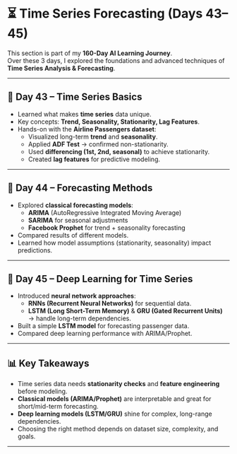 # ⏳ Time Series Forecasting (Days 43–45)

This section is part of my **160-Day AI Learning Journey**.  
Over these 3 days, I explored the foundations and advanced techniques of **Time Series Analysis & Forecasting**.  

---

## 📅 Day 43 – Time Series Basics
- Learned what makes **time series** data unique.  
- Key concepts: **Trend, Seasonality, Stationarity, Lag Features**.  
- Hands-on with the **Airline Passengers dataset**:  
  - Visualized long-term **trend** and **seasonality**.  
  - Applied **ADF Test** → confirmed non-stationarity.  
  - Used **differencing (1st, 2nd, seasonal)** to achieve stationarity.  
  - Created **lag features** for predictive modeling.  

---

## 📅 Day 44 – Forecasting Methods
- Explored **classical forecasting models**:  
  - **ARIMA** (AutoRegressive Integrated Moving Average)  
  - **SARIMA** for seasonal adjustments  
  - **Facebook Prophet** for trend + seasonality forecasting  
- Compared results of different models.  
- Learned how model assumptions (stationarity, seasonality) impact predictions.  

---

## 📅 Day 45 – Deep Learning for Time Series
- Introduced **neural network approaches**:  
  - **RNNs (Recurrent Neural Networks)** for sequential data.  
  - **LSTM (Long Short-Term Memory)** & **GRU (Gated Recurrent Units)** → handle long-term dependencies.  
- Built a simple **LSTM model** for forecasting passenger data.  
- Compared deep learning performance with ARIMA/Prophet.  

---

## 📊 Key Takeaways
- Time series data needs **stationarity checks** and **feature engineering** before modeling.  
- **Classical models (ARIMA/Prophet)** are interpretable and great for short/mid-term forecasting.  
- **Deep learning models (LSTM/GRU)** shine for complex, long-range dependencies.  
- Choosing the right method depends on dataset size, complexity, and goals.  

---


